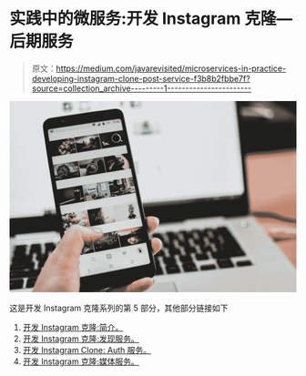 # 实践中的微服务:开发 Instagram 克隆—后期服务

> 原文：<https://medium.com/javarevisited/microservices-in-practice-developing-instagram-clone-post-service-f3b8b2fbbe7f?source=collection_archive---------1----------------------->

![](img/67780009a721e93cb1740a54b5d085e4.png)

这是开发 Instagram 克隆系列的第 5 部分，其他部分链接如下

1.  [开发 Instagram 克隆:简介。](/@amrkhaled_47016/microservices-in-practice-developing-instagram-clone-introduction-4f6d78abdfa1)
2.  [开发 Instagram 克隆:发现服务。](/@amrkhaled_47016/microservices-in-practice-developing-instagram-clone-discovery-service-97100dadbe21)
3.  [开发 Instagram Clone: Auth 服务。](/@amrkhaled_47016/microservices-in-practice-developing-instagram-clone-auth-service-a526553a7226)
4.  [开发 Instagram 克隆:媒体服务。](/@amrkhaled_47016/microservices-in-practice-developing-instagram-clone-media-service-45019ec8d0d6)